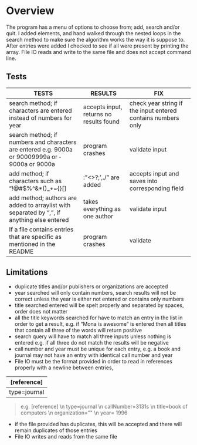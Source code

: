 # Overview

The program has a menu of options to choose from; add, search and/or quit. I added elements, and hand walked through the nested loops in the search method to make sure the algorithm works the way it is suppose to. After entries were added I checked to see if all were present by printing the array. File IO reads and write to the same file and does not accept command line.

## Tests

| TESTS |RESULTS | FIX |
| ------------------ |--------------------| -------------------|
| search method; if characters are entered instead of numbers for year | accepts input, returns no results found | check year string if the input entered contains numbers only |
| search method; if numbers and characters are entered e.g. 9000a or 9000­9999a or ­9000a or 9000a | program crashes | validate input |
| add method; if characters such as “!@#$%^&*()_+­={}[]|\:”<>?;’,./” are added | accepts input and saves into corresponding field | validate input | 
| add method; authors are added to arraylist with separated by “,”, if anything else entered | takes everything as one author | validate input |
| If a file contains entries that are specific as mentioned in the README | program crashes | validate |

## Limitations

- duplicate titles and/or publishers or organizations are accepted
- year searched will only contain numbers, search results will not be correct unless the year is either not entered or contains only numbers
- title searched entered will be spelt properly and separated by spaces, order does not matter
- all the title keywords searched for have to match an entry in the list in order to get a result, e.g. if “Mona is awesome” is entered then all titles that contain all three of the words will return positive
- search query will have to match all three inputs unless nothing is entered e.g. if all three do not match the results will be negative
- call number and year must be unique for each entry, e.g. a book and journal may not have an entry with identical call number and year
- File IO must be the format provided in order to read in references properly with a newline between entries,

| [reference] 
| :------------------: |
| type=journal |

> e.g. [reference]  \n  type=journal  \n  callNumber=3131s  \n  title=book of computers  \n  organization=""  \n  year= 1996

- if the file provided has duplicates, this will be accepted and there will remain duplicates of those entries
- File IO writes and reads from the same file
